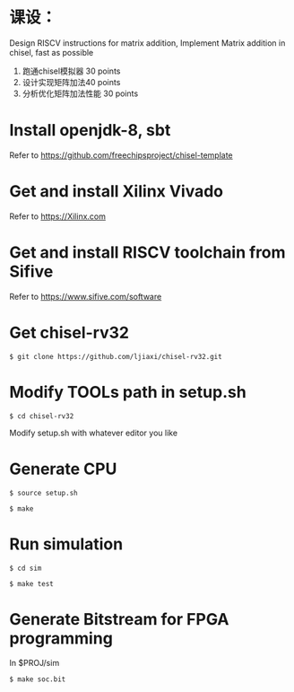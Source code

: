 # 课设：
Design RISCV instructions for matrix addition, Implement Matrix addition in chisel, fast as possible

1.	跑通chisel模拟器 30 points
2.	设计实现矩阵加法40 points
3.	分析优化矩阵加法性能 30 points

# Install openjdk-8, sbt

Refer to https://github.com/freechipsproject/chisel-template

# Get and install Xilinx Vivado

Refer to https://Xilinx.com

# Get and install RISCV toolchain from Sifive

Refer to https://www.sifive.com/software

# Get chisel-rv32

`$ git clone https://github.com/ljiaxi/chisel-rv32.git`

# Modify TOOLs path in setup.sh

`$ cd chisel-rv32`

Modify setup.sh with whatever editor you like

# Generate CPU

`$ source setup.sh`

`$ make`

# Run simulation

`$ cd sim`

`$ make test`

# Generate Bitstream for FPGA programming

In $PROJ/sim

`$ make soc.bit`

